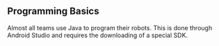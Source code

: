 ## Programming Basics
Almost all teams use Java to program their robots. This is done through Android Studio and requires the downloading of a special SDK.
